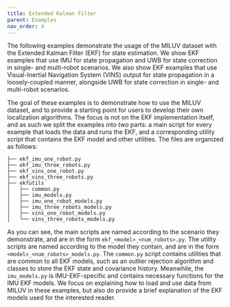 ```yaml
---
title: Extended Kalman Filter
parent: Examples
nav_order: 4
---
```


The following examples demonstrate the usage of the MILUV dataset with the Extended Kalman Filter (EKF) for state estimation. We show EKF examples that use IMU for state propagation and UWB for state correction in single- and multi-robot scenarios. We also show EKF examples that use Visual-Inertial Navigation System (VINS) output for state propagation in a loosely-coupled manner, alongside UWB for state correction in single- and multi-robot scenarios.

The goal of these examples is to demonstrate how to use the MILUV dataset, and to provide a starting point for users to develop their own localization algorithms. The focus is not on the EKF implementation itself, and as such we split the examples into two parts: a main script for every example that loads the data and runs the EKF, and a corresponding utility script that contains the EKF model and other utilities. The files are organized as follows:

```
├── ekf_imu_one_robot.py
├── ekf_imu_three_robots.py
├── ekf_vins_one_robot.py
├── ekf_vins_three_robots.py
├── ekfutils
│   ├── common.py
│   ├── imu_models.py
│   ├── imu_one_robot_models.py
│   ├── imu_three_robots_models.py
│   ├── vins_one_robot_models.py
│   └── vins_three_robots_models.py
```

As you can see, the main scripts are named according to the scenario they demonstrate, and are in the form `ekf_<model>_<num_robots>.py`. The utility scripts are named according to the model they contain, and are in the form `<model>_<num_robots>_models.py`. The `common.py` script contains utilities that are common to all EKF models, such as an outlier rejection algorithm and classes to store the EKF state and covariance history. Meanwhile, the `imu_models.py` is IMU-EKF-specific and contains necessary functions for the IMU EKF models. We focus on explaining how to load and use data from MILUV in these examples, but also do provide a brief explanation of the EKF models used for the interested reader.
